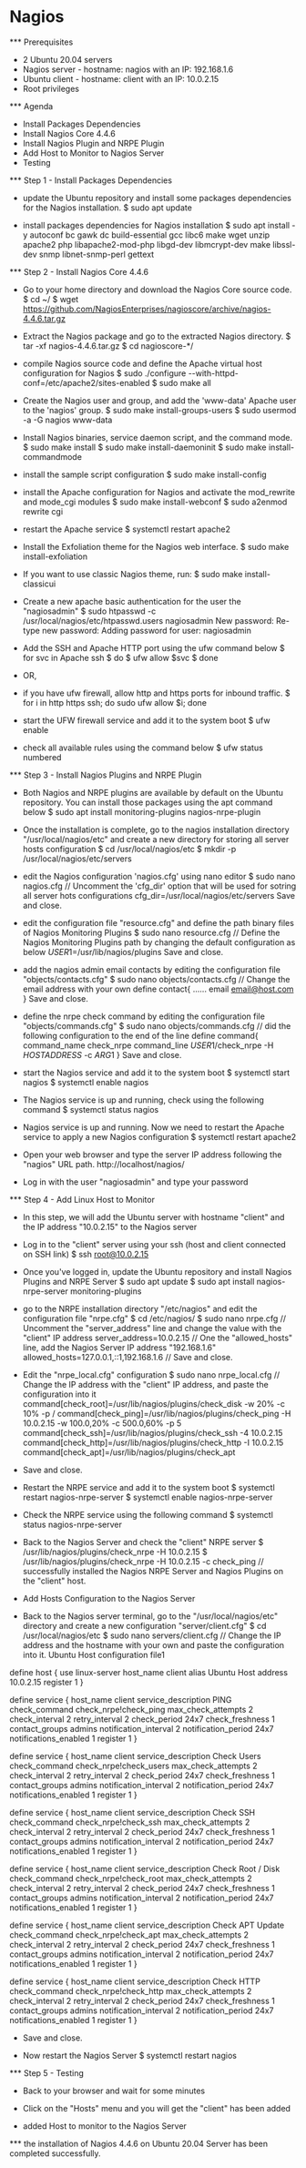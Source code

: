 # Nagios


*** Prerequisites

- 2 Ubuntu 20.04 servers
- Nagios server - hostname: nagios with an IP: 192.168.1.6
- Ubuntu client - hostname: client with an IP: 10.0.2.15
- Root privileges

*** Agenda

- Install Packages Dependencies
- Install Nagios Core 4.4.6
- Install Nagios Plugin and NRPE Plugin
- Add Host to Monitor to Nagios Server
- Testing

*** Step 1 - Install Packages Dependencies

- update the Ubuntu repository and install some packages dependencies for the Nagios installation.
$ sudo apt update

- install packages dependencies for Nagios installation
$ sudo apt install -y autoconf bc gawk dc build-essential gcc libc6 make wget unzip apache2 php libapache2-mod-php libgd-dev libmcrypt-dev make libssl-dev snmp libnet-snmp-perl gettext

*** Step 2 - Install Nagios Core 4.4.6

- Go to your home directory and download the Nagios Core source code.
$ cd ~/
$ wget https://github.com/NagiosEnterprises/nagioscore/archive/nagios-4.4.6.tar.gz

- Extract the Nagios package and go to the extracted Nagios directory.
$ tar -xf nagios-4.4.6.tar.gz
$ cd nagioscore-*/

- compile Nagios source code and define the Apache virtual host configuration for Nagios
$ sudo ./configure --with-httpd-conf=/etc/apache2/sites-enabled
$ sudo make all

- Create the Nagios user and group, and add the 'www-data' Apache user to the 'nagios' group.
$ sudo make install-groups-users
$ sudo usermod -a -G nagios www-data

- Install Nagios binaries, service daemon script, and the command mode.
$ sudo make install
$ sudo make install-daemoninit
$ sudo make install-commandmode

- install the sample script configuration
$ sudo make install-config

- install the Apache configuration for Nagios and activate the mod_rewrite and mode_cgi modules
$ sudo make install-webconf
$ sudo a2enmod rewrite cgi

- restart the Apache service
$ systemctl restart apache2

- Install the Exfoliation theme for the Nagios web interface.
$ sudo make install-exfoliation

- If you want to use classic Nagios theme, run:
$ sudo make install-classicui

- Create a new apache basic authentication for the user the "nagiosadmin"
$ sudo htpasswd -c /usr/local/nagios/etc/htpasswd.users nagiosadmin
New password: 
Re-type new password: 
Adding password for user: nagiosadmin

- Add the SSH and Apache HTTP port using the ufw command below
$ for svc in Apache ssh
$ do
$ ufw allow $svc
$ done

- OR,
- if you have ufw firewall, allow http and https ports for inbound traffic.
$ for i in http https ssh; do sudo ufw allow $i; done

- start the UFW firewall service and add it to the system boot
$ ufw enable

- check all available rules using the command below
$ ufw status numbered

*** Step 3 - Install Nagios Plugins and NRPE Plugin

- Both Nagios and NRPE plugins are available by default on the Ubuntu repository. You can install those packages using the apt command below
$ sudo apt install monitoring-plugins nagios-nrpe-plugin

- Once the installation is complete, go to the nagios installation directory "/usr/local/nagios/etc" and create a new directory for storing all server hosts configuration
$ cd /usr/local/nagios/etc
$ mkdir -p /usr/local/nagios/etc/servers

- edit the Nagios configuration 'nagios.cfg' using nano editor
$ sudo nano nagios.cfg
// Uncomment the 'cfg_dir' option that will be used for sotring all server hots configurations
cfg_dir=/usr/local/nagios/etc/servers
Save and close.

- edit the configuration file "resource.cfg" and define the path binary files of Nagios Monitoring Plugins
$ sudo nano resource.cfg
// Define the Nagios Monitoring Plugins path by changing the default configuration as below
$USER1$=/usr/lib/nagios/plugins
Save and close.

- add the nagios admin email contacts by editing the configuration file "objects/contacts.cfg"
$ sudo nano objects/contacts.cfg
// Change the email address with your own
define contact{
        ......
        email             email@host.com
}
Save and close.

- define the nrpe check command by editing the configuration file "objects/commands.cfg"
$ sudo nano objects/commands.cfg
// did the following configuration to the end of the line
define command{
        command_name check_nrpe
        command_line $USER1$/check_nrpe -H $HOSTADDRESS$ -c $ARG1$
}
Save and close.

- start the Nagios service and add it to the system boot
$ systemctl start nagios
$ systemctl enable nagios

- The Nagios service is up and running, check using the following command
$ systemctl status nagios

- Nagios service is up and running. Now we need to restart the Apache service to apply a new Nagios configuration
$ systemctl restart apache2

- Open your web browser and type the server IP address following the "nagios" URL path.
http://localhost/nagios/

- Log in with the user "nagiosadmin" and type your password

*** Step 4 - Add Linux Host to Monitor

- In this step, we will add the Ubuntu server with hostname "client" and the IP address "10.0.2.15" to the Nagios server
- Log in to the "client" server using your ssh (host and client connected on SSH link)
$ ssh root@10.0.2.15

- Once you've logged in, update the Ubuntu repository and install Nagios Plugins and NRPE Server
$ sudo apt update
$ sudo apt install nagios-nrpe-server monitoring-plugins

- go to the NRPE installation directory "/etc/nagios" and edit the configuration file "nrpe.cfg"
$ cd /etc/nagios/
$ sudo nano nrpe.cfg
// Uncomment the "server_address" line and change the value with the "client" IP address
server_address=10.0.2.15
// One the "allowed_hosts" line, add the Nagios Server IP address "192.168.1.6"
allowed_hosts=127.0.0.1,::1,192.168.1.6
// Save and close.

- Edit the "nrpe_local.cfg" configuration
$ sudo nano nrpe_local.cfg
// Change the IP address with the "client" IP address, and paste the configuration into it
command[check_root]=/usr/lib/nagios/plugins/check_disk -w 20% -c 10% -p /
command[check_ping]=/usr/lib/nagios/plugins/check_ping -H 10.0.2.15 -w 100.0,20% -c 500.0,60% -p 5
command[check_ssh]=/usr/lib/nagios/plugins/check_ssh -4 10.0.2.15
command[check_http]=/usr/lib/nagios/plugins/check_http -I 10.0.2.15
command[check_apt]=/usr/lib/nagios/plugins/check_apt
- Save and close.

- Restart the NRPE service and add it to the system boot
$ systemctl restart nagios-nrpe-server
$ systemctl enable nagios-nrpe-server

- Check the NRPE service using the following command
$ systemctl status nagios-nrpe-server

- Back to the Nagios Server and check the "client" NRPE server
$ /usr/lib/nagios/plugins/check_nrpe -H 10.0.2.15
$ /usr/lib/nagios/plugins/check_nrpe -H 10.0.2.15 -c check_ping
// successfully installed the Nagios NRPE Server and Nagios Plugins on the "client" host.

- Add Hosts Configuration to the Nagios Server
- Back to the Nagios server terminal, go to the "/usr/local/nagios/etc" directory and create a new configuration "server/client.cfg"
$ cd /usr/local/nagios/etc
$ sudo nano servers/client.cfg
// Change the IP address and the hostname with your own and paste the configuration into it.
Ubuntu Host configuration file1

define host {
        use                          linux-server
        host_name                    client
        alias                        Ubuntu Host
        address                      10.0.2.15
        register                     1
}

define service {
      host_name                       client
      service_description             PING
      check_command                   check_nrpe!check_ping
      max_check_attempts              2
      check_interval                  2
      retry_interval                  2
      check_period                    24x7
      check_freshness                 1
      contact_groups                  admins
      notification_interval           2
      notification_period             24x7
      notifications_enabled           1
      register                        1
}

define service {
      host_name                       client
      service_description             Check Users
      check_command                   check_nrpe!check_users
      max_check_attempts              2
      check_interval                  2
      retry_interval                  2
      check_period                    24x7
      check_freshness                 1
      contact_groups                  admins
      notification_interval           2
      notification_period             24x7
      notifications_enabled           1
      register                        1
}

define service {
      host_name                       client
      service_description             Check SSH
      check_command                   check_nrpe!check_ssh
      max_check_attempts              2
      check_interval                  2
      retry_interval                  2
      check_period                    24x7
      check_freshness                 1
      contact_groups                  admins
      notification_interval           2
      notification_period             24x7
      notifications_enabled           1
      register                        1
}

define service {
      host_name                       client
      service_description             Check Root / Disk
      check_command                   check_nrpe!check_root
      max_check_attempts              2
      check_interval                  2
      retry_interval                  2
      check_period                    24x7
      check_freshness                 1
      contact_groups                  admins
      notification_interval           2
      notification_period             24x7
      notifications_enabled           1
      register                        1
}

define service {
      host_name                       client
      service_description             Check APT Update
      check_command                   check_nrpe!check_apt
      max_check_attempts              2
      check_interval                  2
      retry_interval                  2
      check_period                    24x7
      check_freshness                 1
      contact_groups                  admins
      notification_interval           2
      notification_period             24x7
      notifications_enabled           1
      register                        1
}

define service {
      host_name                       client
      service_description             Check HTTP
      check_command                   check_nrpe!check_http
      max_check_attempts              2
      check_interval                  2
      retry_interval                  2
      check_period                    24x7
      check_freshness                 1
      contact_groups                  admins
      notification_interval           2
      notification_period             24x7
      notifications_enabled           1
      register                        1
}

- Save and close.

- Now restart the Nagios Server
$ systemctl restart nagios

*** Step 5 - Testing

- Back to your browser and wait for some minutes

- Click on the "Hosts" menu and you will get the "client" has been added
- added Host to monitor to the Nagios Server

*** the installation of Nagios 4.4.6 on Ubuntu 20.04 Server has been completed successfully.
